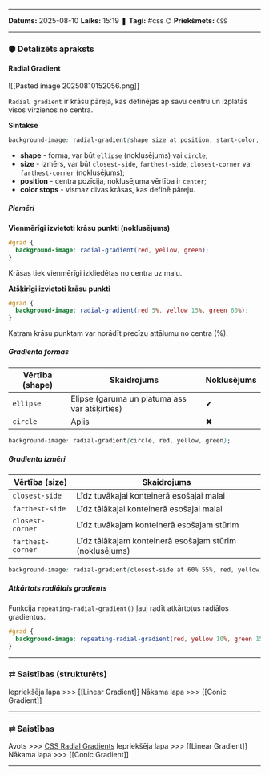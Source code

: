 ___

**Datums:** 2025-08-10
**Laiks:** 15:19
❚ **Tagi:** #css
⌬ **Priekšmets:**  `CSS`

---
### ⬢ Detalizēts apraksts
#### Radial Gradient

![[Pasted image 20250810152056.png]]

`Radial gradient` ir krāsu pāreja, kas definējas ap savu centru un izplatās visos virzienos no centra.

**Sintakse**

```css
background-image: radial-gradient(shape size at position, start-color, ..., last-color);
```

- **shape** - forma, var būt `ellipse` (noklusējums) vai `circle`;
- **size** - izmērs, var būt `closest-side`, `farthest-side`, `closest-corner` vai `farthest-corner` (noklusējums);
- **position** - centra pozīcija, noklusējuma vērtība ir `center`;
- **color stops** - vismaz divas krāsas, kas definē pāreju.

##### Piemēri

**Vienmērīgi izvietoti krāsu punkti (noklusējums)**

```css
#grad {
  background-image: radial-gradient(red, yellow, green);
}
```

Krāsas tiek vienmērīgi izkliedētas no centra uz malu.

**Atšķirīgi izvietoti krāsu punkti**

```css
#grad {
  background-image: radial-gradient(red 5%, yellow 15%, green 60%);
}
```

Katram krāsu punktam var norādīt precīzu attālumu no centra (%).

##### Gradienta formas

| Vērtība (shape) | Skaidrojums                                   | Noklusējums |
| --------------- | --------------------------------------------- | ----------- |
| `ellipse`       | Elipse (garuma un platuma ass var atšķirties) | ✔           |
| `circle`        | Aplis                                         | ✖           |

```css
background-image: radial-gradient(circle, red, yellow, green);
```

##### Gradienta izmēri

|Vērtība (size)|Skaidrojums|
|---|---|
|`closest-side`|Līdz tuvākajai konteinerā esošajai malai|
|`farthest-side`|Līdz tālākajai konteinerā esošajai malai|
|`closest-corner`|Līdz tuvākajam konteinerā esošajam stūrim|
|`farthest-corner`|Līdz tālākajam konteinerā esošajam stūrim (noklusējums)|

```css
background-image: radial-gradient(closest-side at 60% 55%, red, yellow, black);
```

##### Atkārtots radiālais gradients

Funkcija `repeating-radial-gradient()` ļauj radīt atkārtotus radiālos gradientus.

```css
#grad {
  background-image: repeating-radial-gradient(red, yellow 10%, green 15%);
}
```

---
### ⇄ Saistības (strukturēts)

Iepriekšēja lapa >>> [[Linear Gradient]]
Nākama lapa >>> [[Conic Gradient]]

---
### ⇄ Saistības

Avots >>> [CSS Radial Gradients](https://www.w3schools.com/css/css3_gradients_radial.asp)
Iepriekšēja lapa >>> [[Linear Gradient]]
Nākama lapa >>> [[Conic Gradient]]

---
